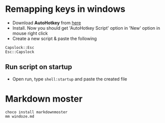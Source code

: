 # Remapping keys in windows

* Download **AutoHotkey** from [here](https://www.autohotkey.com/)
* Install. Now you should get 'AutoHotkey Script' option in 'New' option in mouse right click
* Create a new script & paste the following
```
Capslock::Esc
Esc::Capslock
```

## Run script on startup

* Open run, type `shell:startup` and paste the created file


# Markdown moster
```
choco install markdownmoster
mm windoze.md
```
